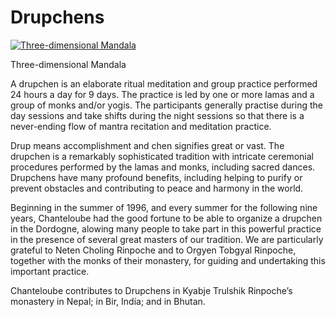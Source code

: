 #  Drupchens 

[ ![Three-dimensional Mandala](/images/img_drouptchene-150x150.jpg) ](img_drouptchene.jpg)

Three-dimensional Mandala 

A drupchen is an elaborate ritual meditation and group practice performed 24 hours a day for 9 days. The practice is led by one or more lamas and a group of monks and/or yogis. The participants generally practise during the day sessions and take shifts during the night sessions so that there is a never-ending flow of mantra recitation and meditation practice. 

Drup means accomplishment and chen signifies great or vast. The drupchen is a remarkably sophisticated tradition with intricate ceremonial procedures performed by the lamas and monks, including sacred dances. Drupchens have many profound benefits, including helping to purify or prevent obstacles and contributing to peace and harmony in the world. 

Beginning in the summer of 1996, and every summer for the following nine years, Chanteloube had the good fortune to be able to organize a drupchen in the Dordogne, alowing many people to take part in this powerful practice in the presence of several great masters of our tradition. We are particularly grateful to Neten Choling Rinpoche and to Orgyen Tobgyal Rinpoche, together with the monks of their monastery, for guiding and undertaking this important practice. 

Chanteloube contributes to Drupchens in Kyabje Trulshik Rinpoche’s monastery in Nepal; in Bir, India; and in Bhutan. 

